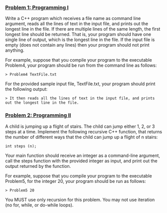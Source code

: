 ### <ins>Problem 1: Programming I</ins>

Write a C++ program which receives a file name as command line argument, reads all the lines of text in the input file, and prints out the longest line in the file. If there are multiple lines of the same length, the first longest line should be returned. That is, your program should have one single line of output, which is the longest line in the file. If the input file is empty (does not contain any lines) then your program should not print anything.

For example, suppose that you compile your program to the executable Problem4, your program should be run from the command line as follows:

    > Problem4 TextFile.txt
  
For the provided sample input file, TextFile.txt, your program should print the following output:

    > It then reads all the lines of text in the input file, and prints out the longest line in the file.


### <ins>Problem 2: Programming II</ins>

A child is jumping up a flight of stairs. The child can jump either 1, 2, or 3 steps at a time. Implement the following recursive C++ function, that returns the
number of different ways that the child can jump up a flight of n stairs:

    int steps (n);
  
Your main function should receive an integer as a command-line argument, call the steps function with the provided integer as input, and print out the output returned by the function.

For example, suppose that you compile your program to the executable Problem5, for the integer 20, your program should be run as follows:

    > Problem5 20

You MUST use only recursion for this problem. You may not use iteration (no for, while, or do-while loops).
